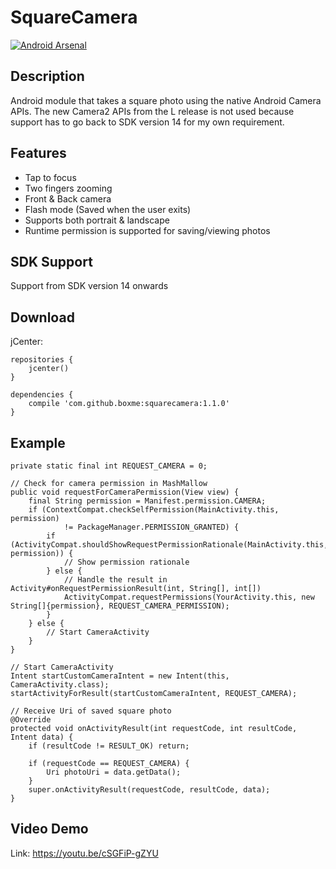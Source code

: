 # SquareCamera
[![Android Arsenal](https://img.shields.io/badge/Android%20Arsenal-SquareCamera-brightgreen.svg?style=flat)](http://android-arsenal.com/details/1/1745)
## Description
Android module that takes a square photo using the native Android Camera APIs. The new Camera2 APIs from the L release is not used because support has to go back to SDK version 14 for my own requirement. 

## Features
- Tap to focus
- Two fingers zooming
- Front & Back camera
- Flash mode (Saved when the user exits)
- Supports both portrait & landscape
- Runtime permission is supported for saving/viewing photos

## SDK Support
Support from SDK version 14 onwards

## Download
jCenter:
```
repositories {
    jcenter()
}

dependencies {
    compile 'com.github.boxme:squarecamera:1.1.0'
}
```

## Example
```
private static final int REQUEST_CAMERA = 0;

// Check for camera permission in MashMallow
public void requestForCameraPermission(View view) {
    final String permission = Manifest.permission.CAMERA;
    if (ContextCompat.checkSelfPermission(MainActivity.this, permission)
            != PackageManager.PERMISSION_GRANTED) {
        if (ActivityCompat.shouldShowRequestPermissionRationale(MainActivity.this, permission)) {
            // Show permission rationale
        } else {
            // Handle the result in Activity#onRequestPermissionResult(int, String[], int[])
            ActivityCompat.requestPermissions(YourActivity.this, new String[]{permission}, REQUEST_CAMERA_PERMISSION);
        }
    } else {
        // Start CameraActivity
    }
}

// Start CameraActivity
Intent startCustomCameraIntent = new Intent(this, CameraActivity.class);
startActivityForResult(startCustomCameraIntent, REQUEST_CAMERA);

// Receive Uri of saved square photo
@Override
protected void onActivityResult(int requestCode, int resultCode, Intent data) {
    if (resultCode != RESULT_OK) return;

    if (requestCode == REQUEST_CAMERA) {
        Uri photoUri = data.getData();
    }
    super.onActivityResult(requestCode, resultCode, data);
}
```

## Video Demo
Link: https://youtu.be/cSGFiP-gZYU
